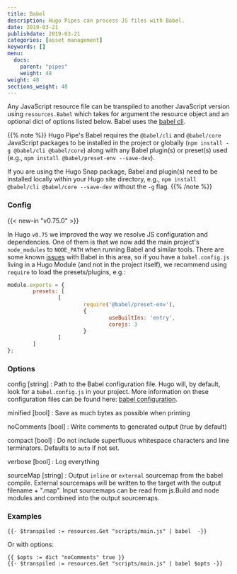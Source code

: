 ```yaml
---
title: Babel
description: Hugo Pipes can process JS files with Babel.
date: 2019-03-21
publishdate: 2019-03-21
categories: [asset management]
keywords: []
menu:
  docs:
    parent: "pipes"
    weight: 48
weight: 48
sections_weight: 48
---
```


Any JavaScript resource file can be transpiled to another JavaScript version using `resources.Babel` which takes for argument the resource object and an optional dict of options listed below. Babel uses the [babel cli](https://babeljs.io/docs/en/babel-cli).


{{% note %}}
Hugo Pipe's Babel requires the `@babel/cli` and `@babel/core` JavaScript packages to be installed in the project or globally (`npm install -g @babel/cli @babel/core`) along with any Babel plugin(s) or preset(s) used (e.g., `npm install @babel/preset-env --save-dev`).

If you are using the Hugo Snap package, Babel and plugin(s) need to be installed locally within your Hugo site directory, e.g., `npm install @babel/cli @babel/core --save-dev` without the `-g` flag.
{{% /note %}}

### Config

{{< new-in "v0.75.0" >}}

In Hugo `v0.75` we improved the way we resolve JS configuration and dependencies. One of them is that we now add the main project's `node_modules` to `NODE_PATH` when running Babel and similar tools. There are some known [issues](https://github.com/babel/babel/issues/5618) with Babel in this area, so if you have a `babel.config.js` living in a Hugo Module (and not in the project itself), we recommend using `require` to load the presets/plugins, e.g.:


```js
module.exports = {
        presets: [
                [
                        require('@babel/preset-env'),
                        {
                                useBuiltIns: 'entry',
                                corejs: 3
                        }
                ]
        ]
};
```

### Options

config [string]
: Path to the Babel configuration file. Hugo will, by default, look for a `babel.config.js` in your project. More information on these configuration files can be found here: [babel configuration](https://babeljs.io/docs/en/configuration).

minified [bool]
: Save as much bytes as possible when printing

noComments [bool]
: Write comments to generated output (true by default)

compact [bool]
: Do not include superfluous whitespace characters and line terminators. Defaults to `auto` if not set.

verbose [bool]
: Log everything

sourceMap [string]
: Output `inline` or `external` sourcemap from the babel compile. External sourcemaps will be written to the target with the output filename + ".map". Input sourcemaps can be read from js.Build and node modules and combined into the output sourcemaps.


### Examples

```go-html-template
{{- $transpiled := resources.Get "scripts/main.js" | babel  -}}
```

Or with options:

```go-html-template
{{ $opts := dict "noComments" true }}
{{- $transpiled := resources.Get "scripts/main.js" | babel $opts -}}
```
